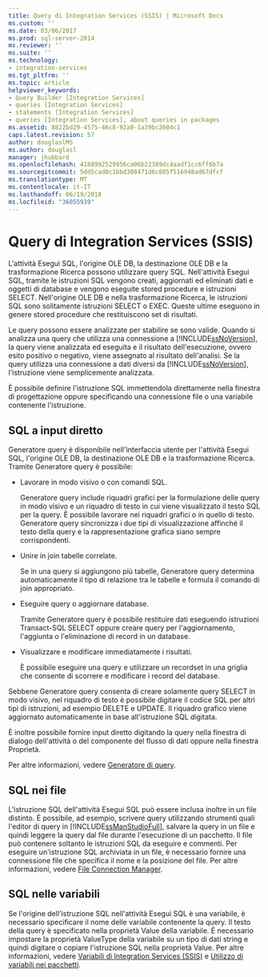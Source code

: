 ```yaml
---
title: Query di Integration Services (SSIS) | Microsoft Docs
ms.custom: ''
ms.date: 03/06/2017
ms.prod: sql-server-2014
ms.reviewer: ''
ms.suite: ''
ms.technology:
- integration-services
ms.tgt_pltfrm: ''
ms.topic: article
helpviewer_keywords:
- Query Builder [Integration Services]
- queries [Integration Services]
- statements [Integration Services]
- queries [Integration Services], about queries in packages
ms.assetid: 8822bd29-4575-46c8-92a0-1a39bc2604c1
caps.latest.revision: 57
author: douglaslMS
ms.author: douglasl
manager: jhubbard
ms.openlocfilehash: 4188992529956ca06b22389dc4aadf1cc6ff6b7a
ms.sourcegitcommit: 5dd5cad0c1bbd308471d6c885f516948ad67dfcf
ms.translationtype: MT
ms.contentlocale: it-IT
ms.lasthandoff: 06/19/2018
ms.locfileid: "36055939"
---
```

# <a name="integration-services-ssis-queries"></a>Query di Integration Services (SSIS)
  L'attività Esegui SQL, l'origine OLE DB, la destinazione OLE DB e la trasformazione Ricerca possono utilizzare query SQL. Nell'attività Esegui SQL, tramite le istruzioni SQL vengono creati, aggiornati ed eliminati dati e oggetti di database e vengono eseguite stored procedure e istruzioni SELECT. Nell'origine OLE DB e nella trasformazione Ricerca, le istruzioni SQL sono solitamente istruzioni SELECT o EXEC. Queste ultime eseguono in genere stored procedure che restituiscono set di risultati.  
  
 Le query possono essere analizzate per stabilire se sono valide. Quando si analizza una query che utilizza una connessione a [!INCLUDE[ssNoVersion](../includes/ssnoversion-md.md)], la query viene analizzata ed eseguita e il risultato dell'esecuzione, ovvero esito positivo o negativo, viene assegnato al risultato dell'analisi. Se la query utilizza una connessione a dati diversi da [!INCLUDE[ssNoVersion](../includes/ssnoversion-md.md)], l'istruzione viene semplicemente analizzata.  
  
 È possibile definire l'istruzione SQL immettendola direttamente nella finestra di progettazione oppure specificando una connessione file o una variabile contenente l'istruzione.  
  
## <a name="direct-input-sql"></a>SQL a input diretto  
 Generatore query è disponibile nell'interfaccia utente per l'attività Esegui SQL, l'origine OLE DB, la destinazione OLE DB e la trasformazione Ricerca. Tramite Generatore query è possibile:  
  
-   Lavorare in modo visivo o con comandi SQL.  
  
     Generatore query include riquadri grafici per la formulazione delle query in modo visivo e un riquadro di testo in cui viene visualizzato il testo SQL per la query. È possibile lavorare nei riquadri grafici o in quello di testo. Generatore query sincronizza i due tipi di visualizzazione affinché il testo della query e la rappresentazione grafica siano sempre corrispondenti.  
  
-   Unire in join tabelle correlate.  
  
     Se in una query si aggiungono più tabelle, Generatore query determina automaticamente il tipo di relazione tra le tabelle e formula il comando di join appropriato.  
  
-   Eseguire query o aggiornare database.  
  
     Tramite Generatore query è possibile restituire dati eseguendo istruzioni Transact-SQL SELECT oppure creare query per l'aggiornamento, l'aggiunta o l'eliminazione di record in un database.  
  
-   Visualizzare e modificare immediatamente i risultati.  
  
     È possibile eseguire una query e utilizzare un recordset in una griglia che consente di scorrere e modificare i record del database.  
  
 Sebbene Generatore query consenta di creare solamente query SELECT in modo visivo, nel riquadro di testo è possibile digitare il codice SQL per altri tipi di istruzioni, ad esempio DELETE e UPDATE. Il riquadro grafico viene aggiornato automaticamente in base all'istruzione SQL digitata.  
  
 È inoltre possibile fornire input diretto digitando la query nella finestra di dialogo dell'attività o del componente del flusso di dati oppure nella finestra Proprietà.  
  
 Per altre informazioni, vedere [Generatore di query](../../2014/integration-services/query-builder.md).  
  
## <a name="sql-in-files"></a>SQL nei file  
 L'istruzione SQL dell'attività Esegui SQL può essere inclusa inoltre in un file distinto. È possibile, ad esempio, scrivere query utilizzando strumenti quali l'editor di query in [!INCLUDE[ssManStudioFull](../includes/ssmanstudiofull-md.md)], salvare la query in un file e quindi leggere la query dal file durante l'esecuzione di un pacchetto. Il file può contenere soltanto le istruzioni SQL da eseguire e commenti. Per eseguire un'istruzione SQL archiviata in un file, è necessario fornire una connessione file che specifica il nome e la posizione del file. Per altre informazioni, vedere [File Connection Manager](connection-manager/file-connection-manager.md).  
  
## <a name="sql-in-variables"></a>SQL nelle variabili  
 Se l'origine dell'istruzione SQL nell'attività Esegui SQL è una variabile, è necessario specificare il nome delle variabile contenente la query. Il testo della query è specificato nella proprietà Value della variabile. È necessario impostare la proprietà ValueType della variabile su un tipo di dati string e quindi digitare o copiare l'istruzione SQL nella proprietà Value. Per altre informazioni, vedere [Variabili di Integration Services &#40;SSIS&#41;](integration-services-ssis-variables.md) e [Utilizzo di variabili nei pacchetti](../../2014/integration-services/use-variables-in-packages.md).  
  
  